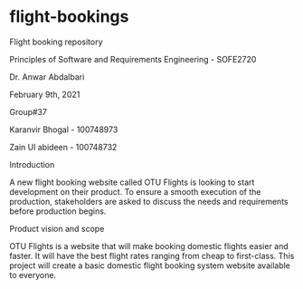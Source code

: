 # flight-bookings
Flight booking repository

Principles of Software and Requirements Engineering - SOFE2720

Dr. Anwar Abdalbari

February 9th, 2021


Group#37

Karanvir Bhogal - 100748973

Zain Ul abideen - 100748732


Introduction

A new flight booking website called OTU Flights is looking to start development on their product. To ensure a smooth execution of the production, stakeholders are asked to discuss the needs and requirements before production begins. 

Product vision and scope

OTU Flights is a website that will make booking domestic flights easier and faster. It will have the best flight rates ranging from cheap to first-class. This project will create a basic domestic flight booking system website available to everyone.


